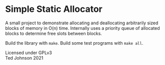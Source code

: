 # Simple Static Allocator

A small project to demonstrate allocating and deallocating arbitrarily sized blocks
of memory in O(n) time. Internally uses a priority queue of allocated blocks to
determine free slots between blocks.

Build the library with `make`. Build some test programs with `make all`.

Licensed under GPLv3\
Ted Johnson 2021
